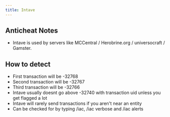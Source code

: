 ```yaml
---
title: Intave
---
```

## Anticheat Notes
- Intave is used by servers like MCCentral / Herobrine.org / universocraft / Gamster.

## How to detect
- First transaction will be -32768
- Second transaction will be -32767
- Third transaction will be -32766
- Intave usually doesnt go above -32740 with transaction uid unless you get flagged a lot
- Intave will rarely send transactions if you aren't near an entity
- Can be checked for by typing /iac, /iac verbose and /iac alerts
